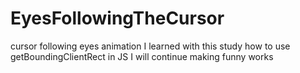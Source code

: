 # EyesFollowingTheCursor
 cursor following eyes animation
 I learned with this study how to use getBoundingClientRect in JS
 I will continue making funny works
